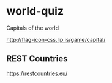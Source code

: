 # world-quiz
Capitals of the world

http://flag-icon-css.lip.is/game/capital/

## REST Countries
https://restcountries.eu/
